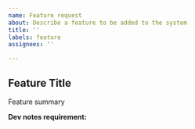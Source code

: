 ```yaml
---
name: Feature request
about: Describe a feature to be added to the system
title: ''
labels: feature
assignees: ''

---
```


## Feature Title

Feature summary

**Dev notes requirement:** <link>
